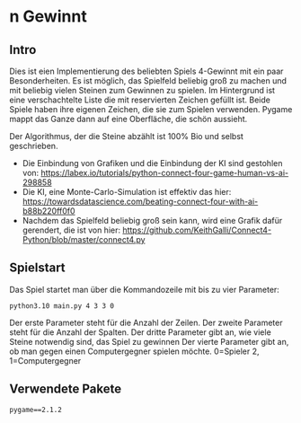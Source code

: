# n Gewinnt

## Intro

Dies ist eien Implementierung des beliebten Spiels 4-Gewinnt mit ein paar Besonderheiten. Es ist möglich, das Spielfeld beliebig groß zu machen und mit beliebig vielen Steinen zum Gewinnen zu spielen. Im Hintergrund ist eine verschachtelte Liste die mit reservierten Zeichen gefüllt ist. Beide Spiele haben ihre eigenen Zeichen, die sie zum Spielen verwenden. Pygame mappt das Ganze dann auf eine Oberfläche, die schön aussieht. 

Der Algorithmus, der die Steine abzählt ist 100% Bio und selbst geschrieben. 

- Die Einbindung von Grafiken und die Einbindung der KI sind gestohlen von: https://labex.io/tutorials/python-connect-four-game-human-vs-ai-298858
- Die KI, eine Monte-Carlo-Simulation ist effektiv das hier: https://towardsdatascience.com/beating-connect-four-with-ai-b88b220ff0f0
- Nachdem das Spielfeld beliebig groß sein kann, wird eine Grafik dafür gerendert, die ist von hier: https://github.com/KeithGalli/Connect4-Python/blob/master/connect4.py

## Spielstart
Das Spiel startet man über die Kommandozeile mit bis zu vier Parameter:
```
python3.10 main.py 4 3 3 0
```

Der erste Parameter steht für die Anzahl der Zeilen.
Der zweite Parameter steht für die Anzahl der Spalten.
Der dritte Parameter gibt an, wie viele Steine notwendig sind, das Spiel zu gewinnen
Der vierte Parameter gibt an, ob man gegen einen Computergegner spielen möchte. 0=Spieler 2, 1=Computergegner

## Verwendete Pakete
```
pygame==2.1.2
```
